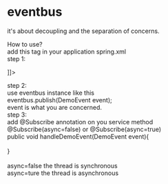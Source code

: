 # eventbus
it's about decoupling and the separation of concerns.

How to use?<br/>
add this tag in your application spring.xml<br/>
step 1:<br/>
<![CDATA[ <bean id="eventBus" class="com.qc.eventbus.spring.SpringEventBus" autowire="byName" init-method="init" destroy-method="destroy"/>]]><br/>
step 2:<br/>
use eventbus instance like this<br/>
eventbus.publish(DemoEvent event);<br/>
event is what you are concerned.<br/>
step 3:<br/>
add @Subscribe annotation on you service method<br/>
@Subscribe(async=false) or @Subscribe(async=true)<br/>
public void handleDemoEvent(DemoEvent event){<br/>
  <br/>
}<br/>
<br/>
async=false the thread is synchronous <br/>
async=ture  the thread is asynchronous<br/>
